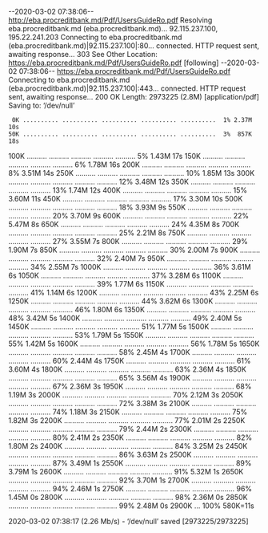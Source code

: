 --2020-03-02 07:38:06--  http://eba.procreditbank.md/Pdf/UsersGuideRo.pdf
Resolving eba.procreditbank.md (eba.procreditbank.md)... 92.115.237.100, 195.22.241.203
Connecting to eba.procreditbank.md (eba.procreditbank.md)|92.115.237.100|:80... connected.
HTTP request sent, awaiting response... 303 See Other
Location: https://eba.procreditbank.md/Pdf/UsersGuideRo.pdf [following]
--2020-03-02 07:38:06--  https://eba.procreditbank.md/Pdf/UsersGuideRo.pdf
Connecting to eba.procreditbank.md (eba.procreditbank.md)|92.115.237.100|:443... connected.
HTTP request sent, awaiting response... 200 OK
Length: 2973225 (2.8M) [application/pdf]
Saving to: ‘/dev/null’

     0K .......... .......... .......... .......... ..........  1% 2.37M 10s
    50K .......... .......... .......... .......... ..........  3%  857K 18s
   100K .......... .......... .......... .......... ..........  5% 1.43M 17s
   150K .......... .......... .......... .......... ..........  6% 1.78M 16s
   200K .......... .......... .......... .......... ..........  8% 3.51M 14s
   250K .......... .......... .......... .......... .......... 10% 1.85M 13s
   300K .......... .......... .......... .......... .......... 12% 3.48M 12s
   350K .......... .......... .......... .......... .......... 13% 1.74M 12s
   400K .......... .......... .......... .......... .......... 15% 3.60M 11s
   450K .......... .......... .......... .......... .......... 17% 3.30M 10s
   500K .......... .......... .......... .......... .......... 18% 3.93M 9s
   550K .......... .......... .......... .......... .......... 20% 3.70M 9s
   600K .......... .......... .......... .......... .......... 22% 5.47M 8s
   650K .......... .......... .......... .......... .......... 24% 4.35M 8s
   700K .......... .......... .......... .......... .......... 25% 2.21M 8s
   750K .......... .......... .......... .......... .......... 27% 3.55M 7s
   800K .......... .......... .......... .......... .......... 29% 1.90M 7s
   850K .......... .......... .......... .......... .......... 30% 2.00M 7s
   900K .......... .......... .......... .......... .......... 32% 2.40M 7s
   950K .......... .......... .......... .......... .......... 34% 2.55M 7s
  1000K .......... .......... .......... .......... .......... 36% 3.61M 6s
  1050K .......... .......... .......... .......... .......... 37% 3.28M 6s
  1100K .......... .......... .......... .......... .......... 39% 1.77M 6s
  1150K .......... .......... .......... .......... .......... 41% 1.14M 6s
  1200K .......... .......... .......... .......... .......... 43% 2.25M 6s
  1250K .......... .......... .......... .......... .......... 44% 3.62M 6s
  1300K .......... .......... .......... .......... .......... 46% 1.80M 6s
  1350K .......... .......... .......... .......... .......... 48% 3.42M 5s
  1400K .......... .......... .......... .......... .......... 49% 2.40M 5s
  1450K .......... .......... .......... .......... .......... 51% 1.77M 5s
  1500K .......... .......... .......... .......... .......... 53% 1.79M 5s
  1550K .......... .......... .......... .......... .......... 55% 1.42M 5s
  1600K .......... .......... .......... .......... .......... 56% 1.78M 5s
  1650K .......... .......... .......... .......... .......... 58% 2.45M 4s
  1700K .......... .......... .......... .......... .......... 60% 2.44M 4s
  1750K .......... .......... .......... .......... .......... 61% 3.60M 4s
  1800K .......... .......... .......... .......... .......... 63% 2.36M 4s
  1850K .......... .......... .......... .......... .......... 65% 3.56M 4s
  1900K .......... .......... .......... .......... .......... 67% 2.36M 3s
  1950K .......... .......... .......... .......... .......... 68% 1.19M 3s
  2000K .......... .......... .......... .......... .......... 70% 2.12M 3s
  2050K .......... .......... .......... .......... .......... 72% 3.38M 3s
  2100K .......... .......... .......... .......... .......... 74% 1.18M 3s
  2150K .......... .......... .......... .......... .......... 75% 1.82M 3s
  2200K .......... .......... .......... .......... .......... 77% 2.01M 2s
  2250K .......... .......... .......... .......... .......... 79% 2.44M 2s
  2300K .......... .......... .......... .......... .......... 80% 2.41M 2s
  2350K .......... .......... .......... .......... .......... 82% 1.80M 2s
  2400K .......... .......... .......... .......... .......... 84% 3.25M 2s
  2450K .......... .......... .......... .......... .......... 86% 3.63M 2s
  2500K .......... .......... .......... .......... .......... 87% 3.49M 1s
  2550K .......... .......... .......... .......... .......... 89% 3.79M 1s
  2600K .......... .......... .......... .......... .......... 91% 5.32M 1s
  2650K .......... .......... .......... .......... .......... 92% 3.70M 1s
  2700K .......... .......... .......... .......... .......... 94% 2.46M 1s
  2750K .......... .......... .......... .......... .......... 96% 1.45M 0s
  2800K .......... .......... .......... .......... .......... 98% 2.36M 0s
  2850K .......... .......... .......... .......... .......... 99% 2.48M 0s
  2900K ...                                                   100%  580K=11s

2020-03-02 07:38:17 (2.26 Mb/s) - ‘/dev/null’ saved [2973225/2973225]


